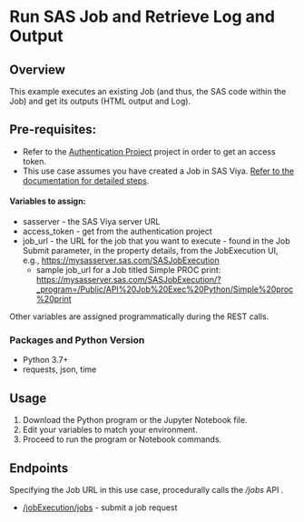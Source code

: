 
# Run SAS Job and Retrieve Log and Output

## Overview

This example executes an existing Job (and thus, the SAS code within the Job) and get its outputs (HTML output and Log).

## Pre-requisites:

- Refer to the [Authentication Project](../authentication) project in order to get an access token.
- This use case assumes you have created a Job in SAS Viya. [Refer to the documentation for detailed steps](https://go.documentation.sas.com/doc/en/pgmsascdc/9.4_3.4/jobexecug/p1gukmrin5zv1mn1rvb6afi57b88.htm).


#### Variables to assign:

- sasserver - the SAS Viya server URL 
- access_token - get from the authentication project
- job_url - the URL for the job that you want to execute - found in the Job Submit parameter, in the property details, from the JobExecution UI, e.g., https://mysasserver.sas.com/SASJobExecution
  - sample job_url for a Job titled Simple PROC print: https://mysasserver.sas.com/SASJobExecution/?_program=/Public/API%20Job%20Exec%20Python/Simple%20proc%20print

Other variables are assigned programmatically during the REST calls.

### Packages and Python Version

- Python 3.7+
- requests, json, time

## Usage

1. Download the Python program or the Jupyter Notebook file.
2. Edit your variables to match your environment.
3. Proceed to run the program or Notebook commands.
    
## Endpoints 

Specifying the Job URL in this use case, procedurally calls the */jobs* API .
- [/jobExecution/jobs](https://developer.sas.com/apis/rest/Compute/#submit-a-job-request) - submit a job request
